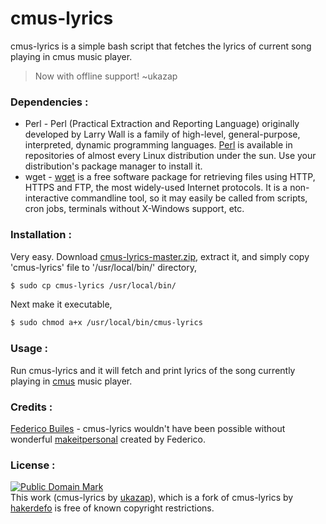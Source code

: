 # cmus-lyrics
cmus-lyrics is a simple bash script that fetches the lyrics of current song playing in cmus music player.

>Now with offline support!
~ukazap


### Dependencies :
- Perl - Perl (Practical Extraction and Reporting Language) originally developed by Larry Wall is a family of high-level, general-purpose, interpreted, dynamic programming languages. [Perl] is available in repositories of almost every Linux distribution under the sun. Use your distribution's package manager to install it.
- wget - [wget] is a free software package for retrieving files using HTTP, HTTPS and FTP, the most widely-used Internet protocols. It is a non-interactive commandline tool, so it may easily be called from scripts, cron jobs, terminals without X-Windows support, etc.


### Installation :
Very easy. Download [cmus-lyrics-master.zip], extract it, and simply copy 'cmus-lyrics' file to '/usr/local/bin/' directory,
```sh
$ sudo cp cmus-lyrics /usr/local/bin/
```
Next make it executable,
```sh
$ sudo chmod a+x /usr/local/bin/cmus-lyrics
```


### Usage :
Run cmus-lyrics and it will fetch and print lyrics of the song currently playing in [cmus] music player.


### Credits :
[Federico Builes] - cmus-lyrics wouldn't have been possible without wonderful [makeitpersonal] created by Federico.


### License :
[![Public Domain Mark](http://i.creativecommons.org/p/mark/1.0/88x31.png)](http://creativecommons.org/publicdomain/mark/1.0/)  
This work (<span property="dct:title">cmus-lyrics</span> by [ukazap](https://github.com/ukazap/cmus-lyrics)), which is a fork of <span property="dct:title">cmus-lyrics</span> by [<span property="dct:title">hakerdefo</span>](https://github.com/hakerdefo/cmus-lyrics) is free of known copyright restrictions.

[perl]:https://www.perl.org
[wget]:https://www.gnu.org/software/wget/
[cmus-lyrics-master.zip]:https://github.com/ukazap/cmus-lyrics/archive/master.zip
[cmus]:https://cmus.github.io
[Federico Builes]:https://github.com/febuiles
[makeitpersonal]:https://github.com/febuiles/makeitpersonal
